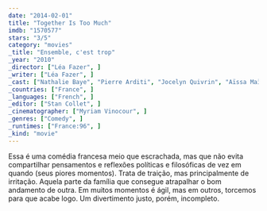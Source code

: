 ```yaml
---
date: "2014-02-01"
title: "Together Is Too Much"
imdb: "1570577"
stars: "3/5"
category: "movies"
_title: "Ensemble, c'est trop"
_year: "2010"
_director: ["Léa Fazer", ]
_writer: ["Léa Fazer", ]
_cast: ["Nathalie Baye", "Pierre Arditi", "Jocelyn Quivrin", "Aïssa Maïga", "Jacques Weber", "Eric Cantona", "Laurent Lafitte", "Olivia Côte", "Françoise Bertin", ]
_countries: ["France", ]
_languages: ["French", ]
_editor: ["Stan Collet", ]
_cinematographer: ["Myriam Vinocour", ]
_genres: ["Comedy", ]
_runtimes: ["France:96", ]
_kind: "movie"
---
```

Essa é uma comédia francesa meio que escrachada, mas que não evita compartilhar pensamentos e reflexões políticas e filosóficas de vez em quando (seus piores momentos). Trata de traição, mas principalmente de irritação. Aquela parte da família que consegue atrapalhar o bom andamento de outra. Em muitos momentos é ágil, mas em outros, torcemos para que acabe logo. Um divertimento justo, porém, incompleto.
